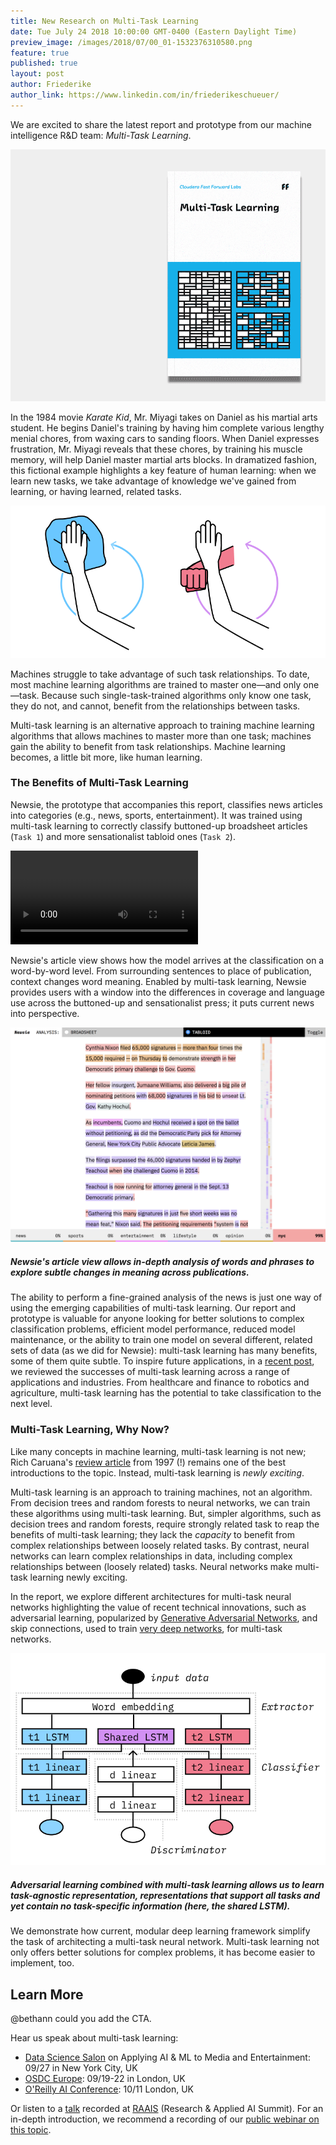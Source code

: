 ```yaml
---
title: New Research on Multi-Task Learning
date: Tue July 24 2018 10:00:00 GMT-0400 (Eastern Daylight Time)
preview_image: /images/2018/07/00_01-1532376310580.png
feature: true
published: true
layout: post
author: Friederike
author_link: https://www.linkedin.com/in/friederikeschueuer/
---
```


We are excited to share the latest report and prototype from our machine
intelligence R&D team: _Multi-Task Learning_.

![FF08 Multi-Task Learning](/images/2018/07/ff08-1532375075481.gif)

In the 1984 movie _Karate Kid_, Mr. Miyagi takes on Daniel as his martial arts
student. He begins Daniel's training by having him complete various lengthy
menial chores, from waxing cars to sanding floors. When Daniel expresses
frustration, Mr. Miyagi reveals that these chores, by training his muscle
memory, will help Daniel master martial arts blocks. In dramatized fashion,
this fictional example highlights a key feature of human learning: when we
learn new tasks, we take advantage of knowledge we've gained from learning, or
having learned, related tasks.

![Karate Kid illustration of multi-task benefits](/images/2018/07/02_01-1532375153419.png)

Machines struggle to take advantage of such task relationships. To date, most
machine learning algorithms are trained to master one—and only one—task.
Because such single-task-trained algorithms only know one task, they do not,
and cannot, benefit from the relationships between tasks. 

Multi-task learning is an alternative approach to training machine learning
algorithms that allows machines to master more than one task; machines gain the
ability to benefit from task relationships. Machine learning becomes, a little
bit more, like human learning.

### The Benefits of Multi-Task Learning
Newsie, the prototype that accompanies this report, classifies news articles
into categories (e.g., news, sports, entertainment). It was trained using
multi-task learning to correctly classify buttoned-up broadsheet articles
(`Task 1`) and more sensationalist tabloid ones (`Task 2`). 

<div class="html-video-holder
"><video src="https://www.fastforwardlabs.com/static/images/newsie.mp4" loop="true" autoplay="true"></video></div>

Newsie's article view shows how the model arrives at the classification on a
word-by-word level.  From surrounding sentences to place of publication,
context changes word meaning.  Enabled by multi-task learning, Newsie provides
users with a window into the differences in coverage and language use across
the buttoned-up and sensationalist press; it puts current news into
perspective.

![Newsie detail view](/images/2018/07/04_07-1532375345644.png)
##### Newsie's article view allows in-depth analysis of words and phrases to explore subtle changes in meaning across publications.

The ability to perform a fine-grained analysis of the news is just one way of
using the emerging capabilities of multi-task learning. Our report and
prototype is valuable for anyone looking for better solutions to complex
classification problems, efficient model performance, reduced model
maintenance, or the ability to train one model on several different, related
sets of data (as we did for Newsie): multi-task learning has many benefits,
some of them quite subtle. To inspire future applications, in a [recent
post](http://blog.fastforwardlabs.com/2018/06/26/supercharging-classification-the-value-of-multitask-learning.html),
we reviewed the successes of multi-task learning across a range of applications
and industries. From healthcare and finance to robotics and agriculture,
multi-task learning has the potential to take classification to the next level.

### Multi-Task Learning, Why Now?
Like many concepts in machine learning, multi-task learning is not new; Rich
Caruana's [review
article](https://link.springer.com/article/10.1023/A:1007379606734) from 1997
(!) remains one of the best introductions to the topic. Instead, multi-task
learning is *newly exciting*.

Multi-task learning is an approach to training machines, not an algorithm. From
decision trees and random forests to neural networks, we can train these
algorithms using multi-task learning. But, simpler algorithms, such as decision
trees and random forests, require strongly related task to reap the benefits of
multi-task learning; they lack the *capacity* to benefit from complex
relationships between loosely related tasks. By contrast, neural networks can
learn complex relationships in data, including complex relationships between
(loosely related) tasks. Neural networks make multi-task learning newly
exciting.

In the report, we explore different architectures for multi-task neural
networks highlighting the value of recent technical innovations, such as
adversarial learning, popularized by [Generative Adversarial
Networks](https://arxiv.org/abs/1406.2661), and skip connections, used to train
[very deep
networks](http://papers.nips.cc/paper/5850-training-very-deep-networks), for
multi-task networks. 

![](/images/2018/07/03_11-1532375456175.png)
##### Adversarial learning combined with multi-task learning allows us to learn task-agnostic representation, representations that support all tasks and yet contain no task-specific information (here, the shared LSTM). 

We demonstrate how current, modular deep learning framework simplify the task
of architecting a multi-task neural network. Multi-task learning not only
offers better solutions for complex problems, it has become easier to
implement, too.

## Learn More

@bethann could you add the CTA.

Hear us speak about multi-task learning:

 - [Data Science Salon](https://datascience.salon/ny9-18/) on Applying AI & ML to Media and Entertainment: 09/27 in New York City, UK
 - [OSDC Europe](https://odsc.com/london): 09/19-22 in London, UK
 - [O'Reilly AI Conference](https://conferences.oreilly.com/artificial-intelligence/ai-eu/public/schedule/detail/70266): 10/11 London, UK

Or listen to a [talk](https://www.youtube.com/watch?v=7lvtoDfDvHs&feature=youtu.be) recorded
at [RAAIS](https://raais.co/) (Research & Applied AI Summit). For an
in-depth introduction, we recommend a recording of our [public webinar on this topic]().